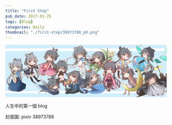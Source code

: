 ```yaml
---
title: "First Step"
pub_date: 2017-01-25
tags: [Blog]
categories: Daily
thumbnail: "./first-step/38973788_p0.png"
---
```


![38973788_p0.png](./first-step/38973788_p0.png)

人生中的第一個 blog

<!-- more -->

封面圖: pixiv 38973788
